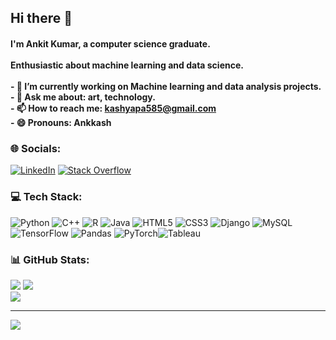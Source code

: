 ## Hi there 👋
#### I'm Ankit Kumar, a computer science graduate.<br><br>Enthusiastic about machine learning and data science.<br><br>- 🔭 I’m currently working on Machine learning and data analysis projects.<br>- 💬 Ask me about: art, technology.<br>- 📫 How to reach me: kashyapa585@gmail.com<br>- 😄 Pronouns: Ankkash


### 🌐 Socials:
[![LinkedIn](https://img.shields.io/badge/LinkedIn-%230077B5.svg?logo=linkedin&logoColor=white)](https://linkedin.com/in/ankkash) [![Stack Overflow](https://img.shields.io/badge/-Stackoverflow-FE7A16?logo=stack-overflow&logoColor=white)](https://stackoverflow.com/users/18692220) 

### 💻 Tech Stack:
![Python](https://img.shields.io/badge/python-3670A0?style=for-the-badge&logo=python&logoColor=ffdd54) ![C++](https://img.shields.io/badge/c++-%2300599C.svg?style=for-the-badge&logo=c%2B%2B&logoColor=white) ![R](https://img.shields.io/badge/r-%23276DC3.svg?style=for-the-badge&logo=r&logoColor=white) ![Java](https://img.shields.io/badge/java-%23ED8B00.svg?style=for-the-badge&logo=java&logoColor=white) ![HTML5](https://img.shields.io/badge/html5-%23E34F26.svg?style=for-the-badge&logo=html5&logoColor=white) ![CSS3](https://img.shields.io/badge/css3-%231572B6.svg?style=for-the-badge&logo=css3&logoColor=white)  ![Django](https://img.shields.io/badge/django-%231572B6.svg?style=for-the-badge&logo=django&logoColor=white) ![MySQL](https://img.shields.io/badge/mysql-%2300f.svg?style=for-the-badge&logo=mysql&logoColor=white) ![TensorFlow](https://img.shields.io/badge/TensorFlow-%23FF6F00.svg?style=for-the-badge&logo=TensorFlow&logoColor=white) ![Pandas](https://img.shields.io/badge/pandas-%23150458.svg?style=for-the-badge&logo=pandas&logoColor=white) ![PyTorch](https://img.shields.io/badge/PyTorch-%23EE4C2C.svg?style=for-the-badge&logo=PyTorch&logoColor=white)![Tableau](https://img.shields.io/badge/Tableau-%23EE4C2C.svg?style=for-the-badge&logo=Tableau&logoColor=white)
### 📊 GitHub Stats:
![](https://github-readme-stats.vercel.app/api?username=AnkitKashyap0709&theme=nightowl&hide_border=false&include_all_commits=true&count_private=false)
![](https://github-readme-stats.vercel.app/api/top-langs/?username=AnkitKashyap0709&theme=nightowl&hide_border=false&include_all_commits=true&count_private=false&layout=compact)<br/>
![](https://github-readme-streak-stats.herokuapp.com/?user=AnkitKashyap0709&theme=nightowl&hide_border=false)

---
[![](https://visitcount.itsvg.in/api?id=AnkitKashyap0709&icon=0&color=0)](https://visitcount.itsvg.in)

<!-- Proudly created with GPRM ( https://gprm.itsvg.in ) -->
